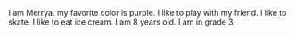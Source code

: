 I am Merrya.
my favorite color is purple.
I like to play with my friend.
I like to skate.
I like to eat ice cream.
I am 8 years old.
I am in grade 3.
